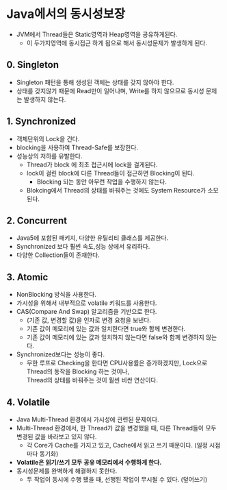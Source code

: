 # Java에서의 동시성보장
- JVM에서 Thread들은 Static영역과 Heap영역을 공유하게된다.
  - 이 두가지영역에 동시접근 하게 됨으로 해서 동시성문제가 발생하게 된다.

## 0. Singleton
- Singleton 패턴을 통해 생성된 객체는 상태를 갖지 않아야 한다.
- 상태를 갖지않기 때문에 Read만이 일어나며, Write를 하지 않으므로 동시성 문제는 발생하지 않는다.

## 1. Synchronized
- 객체단위의 Lock을 건다.
- blocking을 사용하여 Thread-Safe를 보장한다.
- 성능상의 저하를 유발한다.
  - Thread가 block 에 최초 접근시에 lock을 걸게된다.
  - lock이 걸린 block에 다른 Thread들이 접근하면 Blocking이 된다.
    - Blocking 되는 동안 아무런 작업을 수행하지 않는다.
  - Blokcing에서 Thread의 상태를 바꿔주는 것에도 System Resource가 소모된다.

## 2. Concurrent
- Java5에 포함된 패키지, 다양한 유틸리티 클래스를 제공한다.
- Synchronized 보다 훨씬 속도,성능 상에서 유리하다.
- 다양한 Collection들이 존재한다.

## 3. Atomic
- NonBlocking 방식을 사용한다.
- 가시성을 위해서 내부적으로 volatile 키워드를 사용한다.
- CAS(Compare And Swap) 알고리즘을 기반으로 한다.
  - (기존 값, 변경할 값)을 인자로 변경 요청을 보낸다.
  - 기존 값이 메모리에 있는 값과 일치한다면 true와 함께 변경한다.
  - 기존 값이 메모리에 있는 값과 일치하지 않는다면 false와 함께 변경하지 않는다.
- Synchronized보다는 성능이 좋다.
  - 무한 루프로 Checking을 한다면 CPU사용률은 증가하겠지만, Lock으로 Thread의 동작을 Blocking 하는 것이나,     
    Thread의 상태를 바꿔주는 것이 훨씬 비싼 연산이다.

## 4. Volatile
- Java Multi-Thread 환경에서 가시성에 관련된 문제이다.
- Multi-Thread 환경에서, 한 Thread가 값을 변경했을 때, 다른 Thread들이 모두 변경된 값을 바라보고 있지 않다.
  - 각 Core가 Cache를 가지고 있고, Cache에서 읽고 쓰기 때문이다. (일정 시점 마다 동기화)
- **Volatile은 읽기/쓰기 모두 공유 메모리에서 수행하게 한다.**
- 동시성문제를 완벽하게 해결하지 못한다.
  - 두 작업이 동시에 수행 됐을 때, 선행된 작업이 무시될 수 있다. (덮어쓰기)